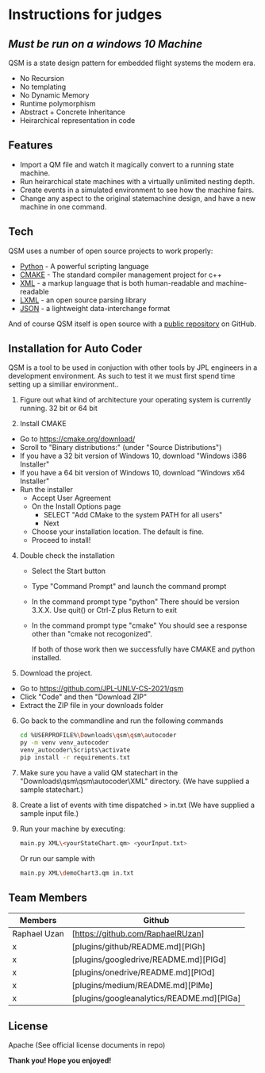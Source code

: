 # Instructions for judges
## _Must be run on a windows 10 Machine_
QSM is a state design pattern for embedded flight systems the modern era.

- No Recursion
- No templating
- No Dynamic Memory
- Runtime polymorphism
- Abstract + Concrete Inheritance
- Heirarchical representation in code

## Features

- Import a QM file and watch it magically convert to a running state machine.
- Run heirarchical state machines with a virtually unlimited nesting depth.
- Create events in a simulated environment to see how the machine fairs.
- Change any aspect to the original statemachine design, and have a new machine in one command.



## Tech

QSM uses a number of open source projects to work properly:

- [Python](https://breakdance.github.io/breakdance/) - A powerful scripting language
- [CMAKE](https://breakdance.github.io/breakdance/) - The standard compiler management project for c++
- [XML](https://breakdance.github.io/breakdance/) - a markup language that is both human-readable and machine-readable
- [LXML](https://breakdance.github.io/breakdance/) - an open source parsing library
- [JSON](https://breakdance.github.io/breakdance/) - a lightweight data-interchange format

And of course QSM itself is open source with a [public repository](https://github.com/JPL-UNLV-CS-2021/qsm)
 on GitHub.

## Installation for Auto Coder

QSM is a tool to be used in conjuction with other tools  by JPL engineers in a development environment.
As such to test it we must first spend time setting up a similiar environment..

1. Figure out what kind of architecture your operating system is currently running. 32 bit or 64 bit

3. Install CMAKE
- Go to https://cmake.org/download/
- Scroll to "Binary distributions:" (under "Source Distributions")
- If you have a 32 bit version of Windows 10, download "Windows i386 Installer"
- If you have a 64 bit version of Windows 10, download "Windows x64 Installer"
- Run the installer
	- Accept User Agreement
	- On the Install Options page
		- SELECT "Add CMake to the system PATH for all users"
		- Next
	- Choose your installation location. The default is fine.
	- Proceed to install!

4. Double check the installation
	- Select the Start button
	- Type "Command Prompt" and launch the command prompt
	- In the command prompt type "python"
	  There should be version 3.X.X.
	  Use quit() or Ctrl-Z plus Return to exit
	- In the command prompt type "cmake"
	  You should see a response other than "cmake not recogonized".

        If both of those work then we successfully have CMAKE and python installed.
        
5. Download the project.

- Go to https://github.com/JPL-UNLV-CS-2021/qsm
- Click "Code" and then "Download ZIP"
- Extract the ZIP file in your downloads folder

6. Go back to the commandline and run the following commands
	```sh 
    cd %USERPROFILE%\Downloads\qsm\qsm\autocoder
	py -m venv venv_autocoder
	venv_autocoder\Scripts\activate
	pip install -r requirements.txt
	```

7. Make sure you have a valid QM statechart in the "Downloads\qsm\qsm\autocoder\XML" directory. 
(We have supplied a sample statechart.)

8. Create a list of events with time dispatched  > in.txt  (We have supplied a sample input file.)

9. Run your machine by executing:
    ```sh
    main.py XML\<yourStateChart.qm> <yourInput.txt>
    ```
    Or run our sample with
    ```sh
    main.py XML\demoChart3.qm in.txt
    ```

## Team Members
| Members | Github |
| ------ | ------ |
| Raphael Uzan | [https://github.com/RaphaelRUzan] |
| x | [plugins/github/README.md][PlGh] |
| x | [plugins/googledrive/README.md][PlGd] |
| x | [plugins/onedrive/README.md][PlOd] |
| x | [plugins/medium/README.md][PlMe] |
| x | [plugins/googleanalytics/README.md][PlGa] |


## License

Apache (See official license documents in repo)

**Thank you! Hope you enjoyed!**

[//]: # (These are reference links used in the body of this note and get stripped out when the markdown processor does its job. There is no need to format nicely because it shouldn't be seen. Thanks SO - http://stackoverflow.com/questions/4823468/store-comments-in-markdown-syntax)

